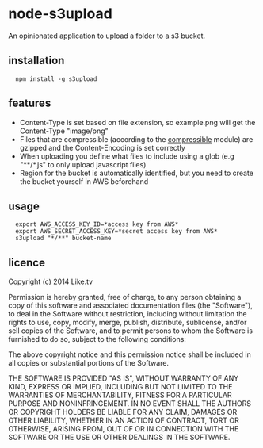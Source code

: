 # node-s3upload

An opinionated application to upload a folder to a s3 bucket.

## installation

```
  npm install -g s3upload
```

## features

* Content-Type is set based on file extension, so example.png will get the Content-Type "image/png"
* Files that are compressible (according to the [compressible](https://npmjs.org/package/compressible) module) are gzipped and the Content-Encoding is set correctly
* When uploading you define what files to include using a glob (e.g "**/*.js" to only upload javascript files)
* Region for the bucket is automatically identified, but you need to create the bucket yourself in AWS beforehand

## usage

```
  export AWS_ACCESS_KEY_ID=*access key from AWS*
  export AWS_SECRET_ACCESS_KEY=*secret access key from AWS*
  s3upload "*/**" bucket-name
```

## licence

Copyright (c) 2014 Like.tv

Permission is hereby granted, free of charge, to any person obtaining a copy
of this software and associated documentation files (the "Software"), to deal
in the Software without restriction, including without limitation the rights
to use, copy, modify, merge, publish, distribute, sublicense, and/or sell
copies of the Software, and to permit persons to whom the Software is
furnished to do so, subject to the following conditions:

The above copyright notice and this permission notice shall be included in
all copies or substantial portions of the Software.

THE SOFTWARE IS PROVIDED "AS IS", WITHOUT WARRANTY OF ANY KIND, EXPRESS OR
IMPLIED, INCLUDING BUT NOT LIMITED TO THE WARRANTIES OF MERCHANTABILITY,
FITNESS FOR A PARTICULAR PURPOSE AND NONINFRINGEMENT. IN NO EVENT SHALL THE
AUTHORS OR COPYRIGHT HOLDERS BE LIABLE FOR ANY CLAIM, DAMAGES OR OTHER
LIABILITY, WHETHER IN AN ACTION OF CONTRACT, TORT OR OTHERWISE, ARISING FROM,
OUT OF OR IN CONNECTION WITH THE SOFTWARE OR THE USE OR OTHER DEALINGS IN
THE SOFTWARE.

